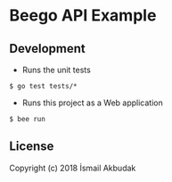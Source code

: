 # Beego API Example

## Development
- Runs the unit tests
```
$ go test tests/*
```
- Runs this project as a Web application
```
$ bee run
```

## License

Copyright (c) 2018 İsmail Akbudak
